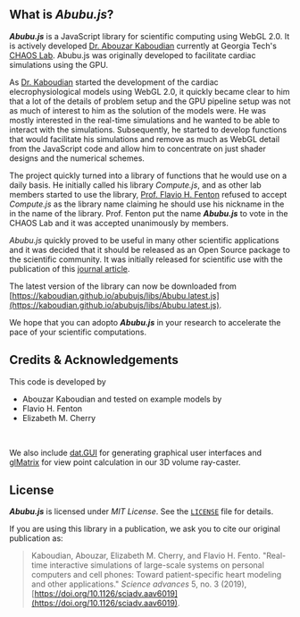 ## What is _Abubu.js_?
**_Abubu.js_** is a JavaScript library for scientific computing using WebGL 2.0. It is actively developed [Dr. Abouzar Kaboudian](http://abouzar.net/) currently at Georgia Tech's [CHAOS Lab](http://chaos.gatech.edu/). Abubu.js was originally developed to facilitate cardiac simulations using the GPU.

As [Dr. Kaboudian](http://abouzar.net/) started the development of the cardiac elecrophysiological models using WebGL 2.0, it quickly became clear to him that a lot of the details of problem setup and the GPU pipeline setup was not as much of interest to him as the solution of the models were. He was mostly interested in the real-time simulations and he wanted to be able to interact with the simulations. Subsequently, he started to develop functions that would facilitate his simulations and remove as much as WebGL detail from the JavaScript code and allow him to concentrate on just shader designs and the numerical schemes. 

The project quickly turned into a library of functions that he would use on a daily basis. He initially called his library _Compute.js_, and as other lab members started to use the library, [Prof. Flavio H. Fenton](http://dev1.thevirtualheart.org/About+Us/Flavio+Fenton.html) refused to accept _Compute.js_ as the library name claiming he should use his nickname in the in the name of the library. Prof. Fenton put the name **_Abubu.js_** to vote in the CHAOS Lab and it was accepted unanimously by members.

_Abubu.js_ quickly proved to be useful in many other scientific applications and it was decided that it should be released as an Open Source package to the scientific community. It was initially released for scientific use with the publication of this [journal article](https://doi.org/10.1126/sciadv.aav6019).


The latest version of the library can now be downloaded from [https://kaboudian.github.io/abubujs/libs/Abubu.latest.js](https://kaboudian.github.io/abubujs/libs/Abubu.latest.js). 

We hope that you can adopto **_Abubu.js_** in your research to accelerate the pace of your scientific computations.

## Credits & Acknowledgements
This code is developed by 
 * Abouzar Kaboudian
and tested on example models by
 * Flavio H. Fenton
 * Elizabeth M. Cherry 

<br>

We also include [dat.GUI](https://github.com/dataarts/dat.gui) for generating graphical user interfaces and [glMatrix](http://glmatrix.net/) for view point calculation in our 3D volume ray-caster.

## License 
**_Abubu.js_** is licensed under _MIT License_. See the [`LICENSE`](LICENSE) file for details.

If you are using this library in a publication, we ask you to cite our original publication as:

> Kaboudian, Abouzar, Elizabeth M. Cherry, and Flavio H. Fento. "Real-time interactive simulations of large-scale systems on personal computers and cell phones: Toward patient-specific heart modeling and other applications." _Science advances_ 5, no. 3 (2019), [https://doi.org/10.1126/sciadv.aav6019](https://doi.org/10.1126/sciadv.aav6019).
